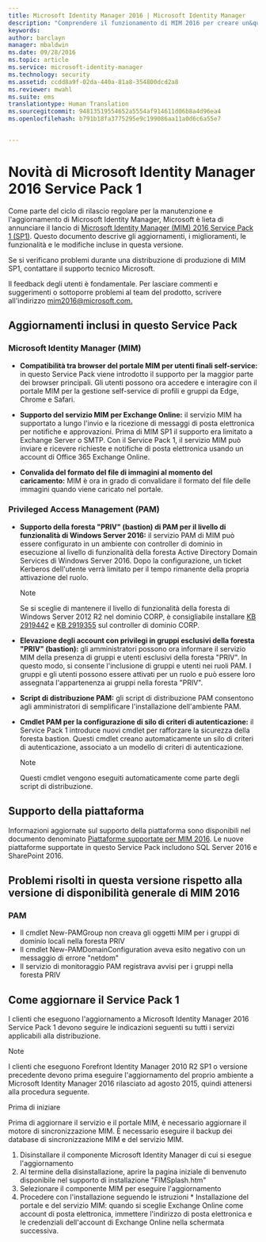 ```yaml
---
title: Microsoft Identity Manager 2016 | Microsoft Identity Manager
description: "Comprendere il funzionamento di MIM 2016 per creare un&quot;esperienza di gestione delle identità più pratica e sicura nel cloud e in locale."
keywords: 
author: barclayn
manager: mbaldwin
ms.date: 09/28/2016
ms.topic: article
ms.service: microsoft-identity-manager
ms.technology: security
ms.assetid: ccdd8a9f-02da-440a-81a8-354800dcd2a8
ms.reviewer: mwahl
ms.suite: ems
translationtype: Human Translation
ms.sourcegitcommit: 94813519554652a5554af914611d06b8a4d96ea4
ms.openlocfilehash: b791b18fa3775295e9c199086aa11a0d6c6a55e7


---
```

# <a name="whats-new-for-microsoft-identity-manager-2016-service-pack-1"></a>Novità di Microsoft Identity Manager 2016 Service Pack 1 #

Come parte del ciclo di rilascio regolare per la manutenzione e l'aggiornamento di Microsoft Identity Manager, Microsoft è lieta di annunciare il lancio di [Microsoft Identity Manager (MIM) 2016 Service Pack 1 (SP1)](https://msdn.microsoft.com/subscriptions/downloads/?fileid=70212#searchTerm=&Languages=en&PageSize=10&PageIndex=0&FileId=70212). Questo documento descrive gli aggiornamenti, i miglioramenti, le funzionalità e le modifiche incluse in questa versione.

Se si verificano problemi durante una distribuzione di produzione di MIM SP1, contattare il supporto tecnico Microsoft.

Il feedback degli utenti è fondamentale. Per lasciare commenti e suggerimenti o sottoporre problemi al team del prodotto, scrivere all'indirizzo [mim2016@microsoft.com.](mailto:mim2016@microsoft.com)



## <a name="updates-in-this-service-pack"></a>Aggiornamenti inclusi in questo Service Pack #

### <a name="mim"></a>Microsoft Identity Manager (MIM)

- **Compatibilità tra browser del portale MIM per utenti finali self-service:** in questo Service Pack viene introdotto il supporto per la maggior parte dei browser principali. Gli utenti possono ora accedere e interagire con il portale MIM per la gestione self-service di profili e gruppi da Edge, Chrome e Safari.

- **Supporto del servizio MIM per Exchange Online:** il servizio MIM ha supportato a lungo l'invio e la ricezione di messaggi di posta elettronica per notifiche e approvazioni. Prima di MIM SP1 il supporto era limitato a Exchange Server o SMTP. Con il Service Pack 1, il servizio MIM può inviare e ricevere richieste e notifiche di posta elettronica usando un account di Office 365 Exchange Online.

- **Convalida del formato del file di immagini al momento del caricamento:** MIM è ora in grado di convalidare il formato del file delle immagini quando viene caricato nel portale.

### <a name="privileged-access-managementpam"></a>Privileged Access Management (PAM)

- **Supporto della foresta "PRIV" (bastion) di PAM per il livello di funzionalità di Windows Server 2016:** il servizio PAM di MIM può essere configurato in un ambiente con controller di dominio in esecuzione al livello di funzionalità della foresta Active Directory Domain Services di Windows Server 2016. Dopo la configurazione, un ticket Kerberos dell'utente verrà limitato per il tempo rimanente della propria attivazione del ruolo.

    >[!Note]
    Se si sceglie di mantenere il livello di funzionalità della foresta di Windows Server 2012 R2 nel dominio CORP, è consigliabile installare [KB 2919442](https://support.microsoft.com/en-us/kb/2919442) e [KB 2919355](https://support.microsoft.com/en-us/kb/2919355) sul controller di dominio CORP.

- **Elevazione degli account con privilegi in gruppi esclusivi della foresta "PRIV" (bastion):** gli amministratori possono ora informare il servizio MIM della presenza di gruppi e utenti esclusivi della foresta "PRIV". In questo modo, si consente l'inclusione di gruppi e utenti nei ruoli PAM.  I gruppi e gli utenti possono essere attivati per un ruolo e può essere loro assegnata l'appartenenza ai gruppi nella foresta "PRIV".

- **Script di distribuzione PAM:** gli script di distribuzione PAM consentono agli amministratori di semplificare l'installazione dell'ambiente PAM.

- **Cmdlet PAM per la configurazione di silo di criteri di autenticazione:** il Service Pack 1 introduce nuovi cmdlet per rafforzare la sicurezza della foresta bastion. Questi cmdlet creano automaticamente un silo di criteri di autenticazione, associato a un modello di criteri di autenticazione.

    >[!Note]
    Questi cmdlet vengono eseguiti automaticamente come parte degli script di distribuzione.


## <a name="platform-support"></a>Supporto della piattaforma
Informazioni aggiornate sul supporto della piattaforma sono disponibili nel documento denominato [Piattaforme supportate per MIM 2016](/microsoft-identity-manager/plan-design/microsoft-identity-manager-2016-supported-platforms).  Le nuove piattaforme supportate in questo Service Pack includono SQL Server 2016 e SharePoint 2016.

## <a name="issues-fixed-in-this-release-from-mim-2016-general-availability"></a>Problemi risolti in questa versione rispetto alla versione di disponibilità generale di MIM 2016

### <a name="pam"></a>PAM
- Il cmdlet New-PAMGroup non creava gli oggetti MIM per i gruppi di dominio locali nella foresta PRIV
- Il cmdlet New-PAMDomainConfiguration aveva esito negativo con un messaggio di errore "netdom"
- Il servizio di monitoraggio PAM registrava avvisi per i gruppi nella foresta PRIV

## <a name="how-to-upgrade-to-service-pack-1"></a>Come aggiornare il Service Pack 1

I clienti che eseguono l'aggiornamento a Microsoft Identity Manager 2016 Service Pack 1 devono seguire le indicazioni seguenti su tutti i servizi applicabili alla distribuzione.

>[!Note]
>I clienti che eseguono Forefront Identity Manager 2010 R2 SP1 o versione precedente devono prima eseguire l'aggiornamento del proprio ambiente a Microsoft Identity Manager 2016 rilasciato ad agosto 2015, quindi attenersi alla procedura seguente.

Prima di iniziare

Prima di aggiornare il servizio e il portale MIM, è necessario aggiornare il motore di sincronizzazione MIM.
È necessario eseguire il backup dei database di sincronizzazione MIM e del servizio MIM.

  1. Disinstallare il componente Microsoft Identity Manager di cui si esegue l'aggiornamento
  2. Al termine della disinstallazione, aprire la pagina iniziale di benvenuto disponibile nel supporto di installazione "FIMSplash.htm"
  3. Selezionare il componente MIM per eseguire l'aggiornamento
  4. Procedere con l'installazione seguendo le istruzioni
    * Installazione del portale e del servizio MIM: quando si sceglie Exchange Online come account di posta elettronica, immettere l'indirizzo di posta elettronica e le credenziali dell'account di Exchange Online nella schermata successiva.



<!--HONumber=Sep16_HO4-->


